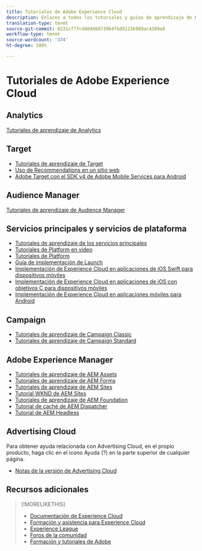 ```yaml
---
title: Tutoriales de Adobe Experience Cloud
description: Enlaces a todos los tutoriales y guías de aprendizaje de Experience Cloud
translation-type: tm+mt
source-git-commit: 0231cf7fcd40d46873964fbd9223b989ac4309a9
workflow-type: tm+mt
source-wordcount: '374'
ht-degree: 100%

---
```



# Tutoriales de Adobe Experience Cloud

## Analytics

[Tutoriales de aprendizaje de Analytics](https://docs.adobe.com/content/help/en/analytics-learn/tutorials/overview.html)

## Target

* [Tutoriales de aprendizaje de Target](https://docs.adobe.com/content/help/en/target-learn/tutorials/overview.html)
* [Uso de Recommendations en un sitio web](https://docs.adobe.com/content/help/en/target-learn/recommendations-in-a-website/overview.html)
* [Adobe Target con el SDK v4 de Adobe Mobile Services para Android](https://docs.adobe.com/content/help/en/target-learn/mobile-sdk-v4-android/overview.html)

## Audience Manager

[Tutoriales de aprendizaje de Audience Manager](https://docs.adobe.com/content/help/en/audience-manager-learn/tutorials/overview.html)

## Servicios principales y servicios de plataforma

* [Tutoriales de aprendizaje de los servicios principales](https://docs.adobe.com/content/help/en/core-services-learn/tutorials/overview.html)
* [Tutoriales de Platform en vídeo](https://docs.adobe.com/content/help/en/platform-learn/tutorials/overview.html)
* [Tutoriales de Platform](https://docs.adobe.com/content/help/es-ES/experience-platform/tutorials/home.html)
* [Guía de implementación de Launch](https://docs.adobe.com/content/help/en/core-services-learn/implementing-in-websites-with-launch/index.html)
* [Implementación de Experience Cloud en aplicaciones de iOS Swift para dispositivos móviles](https://docs.adobe.com/content/help/en/core-services-learn/implementing-in-mobile-ios-swift-apps-with-launch/index.html)
* [Implementación de Experience Cloud en aplicaciones de iOS con objetivos C para dispositivos móviles](https://docs.adobe.com/content/help/en/core-services-learn/implementing-in-mobile-ios-objective-c-apps-with-launch/index.html)
* [Implementación de Experience Cloud en aplicaciones móviles para Android](https://docs.adobe.com/content/help/en/core-services-learn/implementing-in-mobile-android-apps-with-launch/index.html)

## Campaign

* [Tutoriales de aprendizaje de Campaign Classic](https://docs.adobe.com/content/help/en/campaign-classic-learn/tutorials/overview.html)
* [Tutoriales de aprendizaje de Campaign Standard](https://docs.adobe.com/content/help/en/campaign-standard-learn/tutorials/overview.html)

## Adobe Experience Manager

* [Tutoriales de aprendizaje de AEM Assets](https://docs.adobe.com/content/help/en/experience-manager-learn/assets/overview.html)
* [Tutoriales de aprendizaje de AEM Forms](https://docs.adobe.com/content/help/en/experience-manager-learn/forms/overview.html)
* [Tutoriales de aprendizaje de AEM Sites](https://docs.adobe.com/content/help/en/experience-manager-learn/sites/overview.html)
* [Tutorial WKND de AEM Sites](https://docs.adobe.com/content/help/en/experience-manager-learn/getting-started-wknd-tutorial-develop/overview.html)
* [Tutoriales de aprendizaje de AEM Foundation](https://docs.adobe.com/content/help/en/experience-manager-learn/assets/overview.html)
* [Tutorial de caché de AEM Dispatcher](https://docs.adobe.com/content/help/en/experience-manager-learn/dispatcher-tutorial/overview.html)
* [Tutorial de AEM Headless](https://docs.adobe.com/content/help/en/experience-manager-learn/getting-started-with-aem-headless/overview.html)

## Advertising Cloud

Para obtener ayuda relacionada con Advertising Cloud, en el propio producto, haga clic en el icono Ayuda (?) en la parte superior de cualquier página.

* [Notas de la versión de Advertising Cloud](https://docs.adobe.com/content/help/es-ES/release-notes/experience-cloud/current.html#adcloud)

## Recursos adicionales

>[!MORELIKETHIS]
>
>* [Documentación de Experience Cloud](https://docs.adobe.com/content/help/es-ES/experience-cloud/user-guides/home.html)
>* [Formación y asistencia para Experience Cloud](https://helpx.adobe.com/es/support/experience-cloud.html)
>* [Experience League](https://experienceleague.adobe.com/)
>* [Foros de la comunidad](https://forums.adobe.com/community/experience-cloud/)
>* [Formación y tutoriales de Adobe](https://helpx.adobe.com/es/learning.html?promoid=KAUDK)

